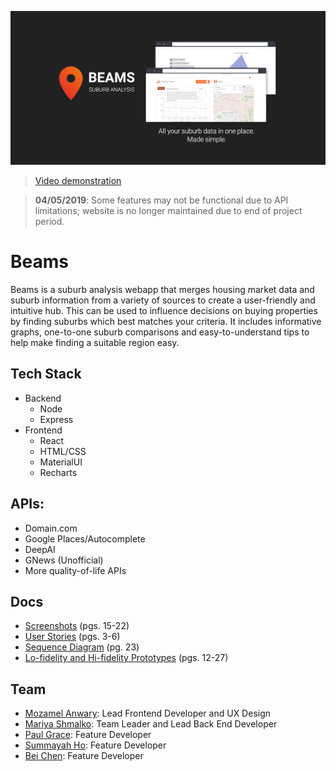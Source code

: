 ![banner](https://raw.githubusercontent.com/atude/atude-ghp/master/src/assets/projects/Beams/0.png)

> [Video demonstration](https://youtu.be/vWZBiD6iriM) 

>**04/05/2019**: Some features may not be functional due to API limitations; website is no longer maintained due to end of project period.

# Beams

Beams is a suburb analysis webapp that merges housing market data and suburb information from a variety of sources to create a user-friendly and intuitive hub. This can be used to influence decisions on buying properties by finding suburbs which best matches your criteria. It includes informative graphs, one-to-one suburb comparisons and easy-to-understand tips to help make finding a suitable region easy.

## Tech Stack

* Backend
  * Node
  * Express 
* Frontend 
  * React
  * HTML/CSS
  * MaterialUI
  * Recharts

## APIs:

* Domain.com 
* Google Places/Autocomplete 
* DeepAI
* GNews (Unofficial)
* More quality-of-life APIs

## Docs

* [Screenshots](https://github.com/atude/beams/blob/master/beams/Deliverables/Deliverable5/Deliverable5.pdf) (pgs. 15-22)
* [User Stories](https://github.com/atude/beams/blob/master/beams/Deliverables/Deliverable5/Deliverable5.pdf) (pgs. 3-6)
* [Sequence Diagram](https://github.com/atude/beams/blob/master/beams/Deliverables/Deliverable5/Deliverable5.pdf) (pg. 23)
* [Lo-fidelity and Hi-fidelity Prototypes](https://github.com/atude/beams/blob/master/beams/Deliverables/Deliverable1/Deliverable1.pdf) (pgs. 12-27)

## Team

* [Mozamel Anwary](https://github.com/atude): Lead Frontend Developer and UX Design
* [Mariya Shmalko](https://github.com/et-cetra): Team Leader and Lead Back End Developer
* [Paul Grace](https://github.com/PaulGrace1200): Feature Developer
* [Summayah Ho](https://github.com/z5210234): Feature Developer 
* [Bei Chen](https://github.com/bei98): Feature Developer
